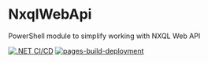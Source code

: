 # NxqlWebApi
PowerShell module to simplify working with NXQL Web API

[![.NET CI/CD](https://github.com/davidjamesmarley/NxqlWebApi/actions/workflows/dotnet.yml/badge.svg?branch=main)](https://github.com/davidjamesmarley/NxqlWebApi/actions/workflows/dotnet.yml) [![pages-build-deployment](https://github.com/davidjamesmarley/NxqlWebApi/actions/workflows/pages/pages-build-deployment/badge.svg)](https://github.com/davidjamesmarley/NxqlWebApi/actions/workflows/pages/pages-build-deployment)
